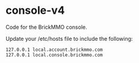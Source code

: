 # console-v4
Code for the BrickMMO console.

Update your /etc/hosts file to include the following:

```
127.0.0.1 local.account.brickmmo.com 
127.0.0.1 local.console.brickmmo.com
```
